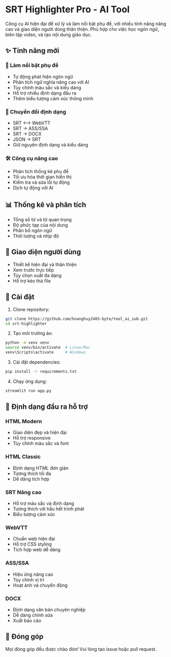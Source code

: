 # SRT Highlighter Pro - AI Tool

Công cụ AI hiện đại để xử lý và làm nổi bật phụ đề, với nhiều tính năng nâng cao và giao diện người dùng thân thiện. Phù hợp cho việc học ngôn ngữ, biên tập video, và tạo nội dung giáo dục.

## ✨ Tính năng mới

### 🎯 Làm nổi bật phụ đề
- Tự động phát hiện ngôn ngữ
- Phân tích ngữ nghĩa nâng cao với AI
- Tùy chỉnh màu sắc và kiểu dáng
- Hỗ trợ nhiều định dạng đầu ra
- Thêm biểu tượng cảm xúc thông minh

### 🔄 Chuyển đổi định dạng
- SRT ⟷ WebVTT
- SRT → ASS/SSA
- SRT → DOCX
- JSON → SRT
- Giữ nguyên định dạng và kiểu dáng

### 🛠️ Công cụ nâng cao
- Phân tích thống kê phụ đề
- Tối ưu hóa thời gian hiển thị
- Kiểm tra và sửa lỗi tự động
- Dịch tự động với AI

## 📊 Thống kê và phân tích
- Tổng số từ và từ quan trọng
- Độ phức tạp của nội dung
- Phân bố ngôn ngữ
- Thời lượng và nhịp độ

## 🎨 Giao diện người dùng
- Thiết kế hiện đại và thân thiện
- Xem trước trực tiếp
- Tùy chọn xuất đa dạng
- Hỗ trợ kéo thả file

## 🚀 Cài đặt

1. Clone repository:
```bash
git clone https://github.com/hoanghuy2403-byte/tool_ai_sub.git
cd srt-highlighter
```

2. Tạo môi trường ảo:
```bash
python -m venv venv
source venv/bin/activate  # Linux/Mac
venv\Scripts\activate     # Windows
```

3. Cài đặt dependencies:
```bash
pip install -r requirements.txt
```

4. Chạy ứng dụng:
```bash
streamlit run app.py
```

## 🌟 Định dạng đầu ra hỗ trợ

### HTML Modern
- Giao diện đẹp và hiện đại
- Hỗ trợ responsive
- Tùy chỉnh màu sắc và font

### HTML Classic
- Định dạng HTML đơn giản
- Tương thích tối đa
- Dễ dàng tích hợp

### SRT Nâng cao
- Hỗ trợ màu sắc và định dạng
- Tương thích với hầu hết trình phát
- Biểu tượng cảm xúc

### WebVTT
- Chuẩn web hiện đại
- Hỗ trợ CSS styling
- Tích hợp web dễ dàng

### ASS/SSA
- Hiệu ứng nâng cao
- Tùy chỉnh vị trí
- Hoạt ảnh và chuyển động

### DOCX
- Định dạng văn bản chuyên nghiệp
- Dễ dàng chỉnh sửa
- Xuất báo cáo

## 📝 Đóng góp
Mọi đóng góp đều được chào đón! Vui lòng tạo issue hoặc pull request.